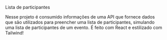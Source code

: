 Lista de participantes

Nesse projeto é consumido informações de uma API que fornece dados que são utilizados para preencher uma lista de participantes, simulando uma lista de participantes de um evento.
É feito com React e estilizado com Tailwind!

